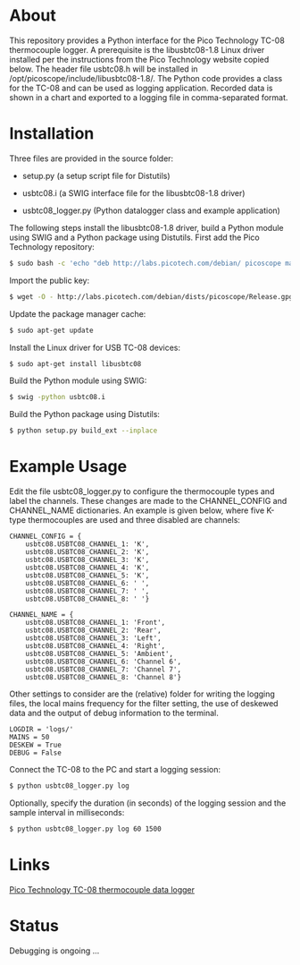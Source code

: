 About
===

This repository provides a Python interface for the Pico Technology TC-08 thermocouple logger. A prerequisite is the libusbtc08-1.8 Linux driver installed per the instructions from the Pico Technology website copied below. The header file usbtc08.h will be installed in /opt/picoscope/include/libusbtc08-1.8/. The Python code provides a class for the TC-08 and can be used as logging application. Recorded data is shown in a chart and exported to a logging file in comma-separated format.

Installation
===

Three files are provided in the source folder:

* setup.py (a setup script file for Distutils)

* usbtc08.i (a SWIG interface file for the libusbtc08-1.8 driver)

* usbtc08_logger.py (Python datalogger class and example application)

The following steps install the libusbtc08-1.8 driver, build a Python module using SWIG and a Python package using Distutils. First add the Pico Technology repository:

```bash
$ sudo bash -c 'echo "deb http://labs.picotech.com/debian/ picoscope main" >/etc/apt/sources.list.d/picoscope.list'
```

Import the public key:

```bash
$ wget -O - http://labs.picotech.com/debian/dists/picoscope/Release.gpg.key | sudo apt-key add -
```

Update the package manager cache:

```bash
$ sudo apt-get update
```

Install the Linux driver for USB TC-08 devices:

```bash
$ sudo apt-get install libusbtc08
```

Build the Python module using SWIG:

```bash
$ swig -python usbtc08.i
```

Build the Python package using Distutils:

```bash
$ python setup.py build_ext --inplace
```

Example Usage
===

Edit the file usbtc08_logger.py to configure the thermocouple types and label the channels. These changes are made to the CHANNEL_CONFIG and CHANNEL_NAME dictionaries. An example is given below, where five K-type thermocouples are used and three disabled are channels:

```
CHANNEL_CONFIG = {
    usbtc08.USBTC08_CHANNEL_1: 'K',
    usbtc08.USBTC08_CHANNEL_2: 'K',
    usbtc08.USBTC08_CHANNEL_3: 'K',
    usbtc08.USBTC08_CHANNEL_4: 'K',
    usbtc08.USBTC08_CHANNEL_5: 'K',
    usbtc08.USBTC08_CHANNEL_6: ' ',
    usbtc08.USBTC08_CHANNEL_7: ' ',
    usbtc08.USBTC08_CHANNEL_8: ' '}
```

```
CHANNEL_NAME = {
    usbtc08.USBTC08_CHANNEL_1: 'Front',
    usbtc08.USBTC08_CHANNEL_2: 'Rear',
    usbtc08.USBTC08_CHANNEL_3: 'Left',
    usbtc08.USBTC08_CHANNEL_4: 'Right',
    usbtc08.USBTC08_CHANNEL_5: 'Ambient',
    usbtc08.USBTC08_CHANNEL_6: 'Channel 6',
    usbtc08.USBTC08_CHANNEL_7: 'Channel 7',
    usbtc08.USBTC08_CHANNEL_8: 'Channel 8'}
```

Other settings to consider are the (relative) folder for writing the logging files, the local mains frequency for the filter setting, the use of deskewed data and the output of debug information to the terminal.

```
LOGDIR = 'logs/'
MAINS = 50
DESKEW = True
DEBUG = False
```

Connect the TC-08 to the PC and start a logging session:
```bash
$ python usbtc08_logger.py log
```

Optionally, specify the duration (in seconds) of the logging session and the sample interval in milliseconds:
```bash
$ python usbtc08_logger.py log 60 1500
```


Links
===

[Pico Technology TC-08 thermocouple data logger](https://www.picotech.com/data-logger/tc-08/thermocouple-data-logger)


Status
==

Debugging is ongoing ...
